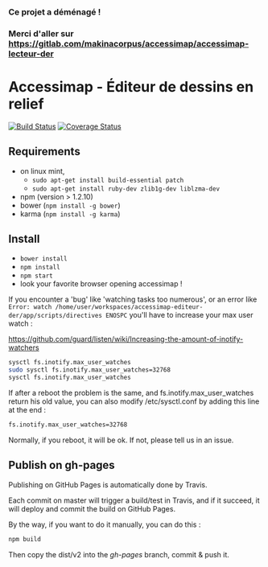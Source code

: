 ### Ce projet a déménagé !

### Merci d'aller sur https://gitlab.com/makinacorpus/accessimap/accessimap-lecteur-der

# Accessimap - Éditeur de dessins en relief
[![Build Status](https://travis-ci.org/makinacorpus/accessimap-editeur-der.svg?branch=master)](https://travis-ci.org/makinacorpus/accessimap-editeur-der)
[![Coverage Status](https://coveralls.io/repos/makinacorpus/accessimap-editeur-der/badge.svg?branch=master&service=github)](https://coveralls.io/github/makinacorpus/accessimap-editeur-der?branch=master)

## Requirements

- on linux mint, 
    + `sudo apt-get install build-essential patch`
    + `sudo apt-get install ruby-dev zlib1g-dev liblzma-dev`    
- npm (version > 1.2.10)
- bower (`npm install -g bower`)
- karma (`npm install -g karma`)

## Install

- `bower install`
- `npm install`
- `npm start`
- look your favorite browser opening accessimap !


If you encounter a 'bug' like 'watching tasks too numerous', 
or an error like `Error: watch /home/user/workspaces/accessimap-editeur-der/app/scripts/directives ENOSPC` 
you'll have to increase your max user watch :

https://github.com/guard/listen/wiki/Increasing-the-amount-of-inotify-watchers

``` sh
sysctl fs.inotify.max_user_watches
sudo sysctl fs.inotify.max_user_watches=32768
sysctl fs.inotify.max_user_watches
```

If after a reboot the problem is the same, and fs.inotify.max_user_watches return his old value, you can also modify /etc/sysctl.conf by adding this line at the end :

``` sh
fs.inotify.max_user_watches=32768

```

Normally, if you reboot, it will be ok. If not, please tell us in an issue.

## Publish on gh-pages

Publishing on GitHub Pages is automatically done by Travis.

Each commit on master will trigger a build/test in Travis, and if it succeed, 
it will deploy and commit the build on GitHub Pages.

By the way, if you want to do it manually, you can do this :

``` sh
npm build
```

Then copy the dist/v2 into the *gh-pages* branch, commit & push it.
